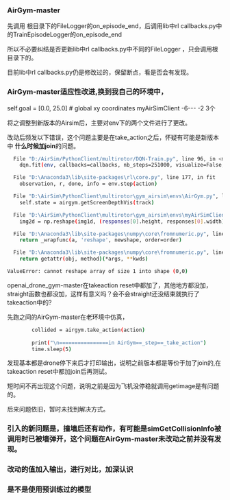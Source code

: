 
### AirGym-master
先调用 根目录下的FileLogger的on_episode_end，后调用lib中rl callbacks.py中的TrainEpisodeLogger的on_episode_end

所以不必要纠结是否更新lib中rl callbacks.py中不同的FileLogger ，只会调用根目录下的。

目前lib中rl callbacks.py仍是修改过的，保留断点，看是否会有发现。


### AirGym-master适应性改进,换到我自己的环境中，

self.goal = [0.0, 25.0] # global xy coordinates
myAirSimClient
-6---  -2  3个

将之调整到新版本的Airsim后，主要对env下的两个文件进行了更改。

改动后频发以下错误，这个问题主要是在take_action之后，怀疑有可能是新版本中 **什么时候加join**的问题。
``` bash
  File "D:/AirSim/PythonClient/multirotor/DQN-Train.py", line 96, in <module>
    dqn.fit(env, callbacks=callbacks, nb_steps=251000, visualize=False, verbose=2, log_interval=100)

  File "D:\Anaconda3\lib\site-packages\rl\core.py", line 177, in fit
    observation, r, done, info = env.step(action)

  File "D:\AirSim\PythonClient\multirotor\gym_airsim\envs\AirGym.py", line 119, in _step
    self.state = airgym.getScreenDepthVis(track)

  File "D:\AirSim\PythonClient\multirotor\gym_airsim\envs\myAirSimClient.py", line 135, in getScreenDepthVis
    img2d = np.reshape(img1d, (responses[0].height, responses[0].width))

  File "D:\Anaconda3\lib\site-packages\numpy\core\fromnumeric.py", line 292, in reshape
    return _wrapfunc(a, 'reshape', newshape, order=order)

  File "D:\Anaconda3\lib\site-packages\numpy\core\fromnumeric.py", line 56, in _wrapfunc
    return getattr(obj, method)(*args, **kwds)

ValueError: cannot reshape array of size 1 into shape (0,0)
``` 

openai_drone_gym-master在takeaction reset中都加了，其他地方都没加，straight函数也都没加，这样有意义吗？会不会straight还没结束就执行了takeaction中的?

先跑之间的AirGym-master在老环境中仿真，
``` bash
        collided = airgym.take_action(action)
        
        print("\n================in AirGym==_step==_take_action")
        time.sleep(5)
```
发现基本都是drone停下来后才打印输出，说明之前版本都是等价于加了join的,在takeaction reset中都加join后再测试。

短时间不再出现这个问题，说明之前是因为飞机没停稳就调用getimage是有问题的。

后来问题依旧，暂时未找到解决方式。

### 引入的新问题是，撞墙后还有动作，有可能是simGetCollisionInfo被调用时已被墙弹开，这个问题在AirGym-master未改动之前并没有发现。


### 改动的值加入输出，进行对比，加深认识


### 是不是使用预训练过的模型
